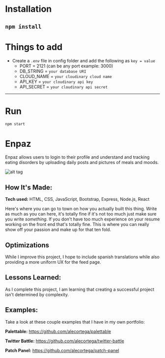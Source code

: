 # Installation

`npm install`
---

# Things to add

- Create a `.env` file in config folder and add the following as `key = value`
  - PORT = 2121 (can be any port example: 3000)
  - DB_STRING = `your database URI`
  - CLOUD_NAME = `your cloudinary cloud name`
  - API_KEY = `your cloudinary api key`
  - API_SECRET = `your cloudinary api secret`

---
# Run

`npm start`



# Enpaz
Enpaz allows users to login to their profile and understand and tracking eating disorders by uploading daily posts and pictures of meals and moods.

![alt tag](http://placecorgi.com/1200/650)

## How It's Made:

**Tech used:** HTML, CSS, JavaScript, Bootstrap, Express, Node.js, React

Here's where you can go to town on how you actually built this thing. Write as much as you can here, it's totally fine if it's not too much just make sure you write *something*. If you don't have too much experience on your resume working on the front end that's totally fine. This is where you can really show off your passion and make up for that ten fold.



## Optimizations

While I improve this project, I hope to include spanish translations while also providing a more uniform UX for the feed page.

## Lessons Learned:

As I complete this project, I am learning that creating a successful project isn't determined by complexity.

## Examples:
Take a look at these couple examples that I have in my own portfolio:

**Palettable:** https://github.com/alecortega/palettable

**Twitter Battle:** https://github.com/alecortega/twitter-battle

**Patch Panel:** https://github.com/alecortega/patch-panel